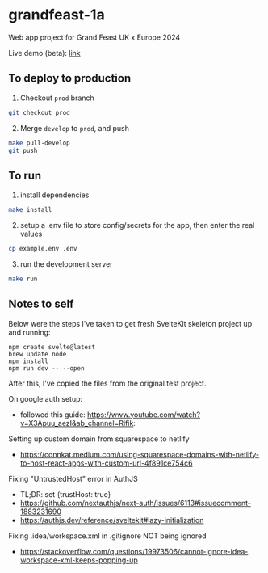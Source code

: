 # grandfeast-1a

Web app project for Grand Feast UK x Europe 2024

Live demo (beta): [link](https://main--grand-feast-uk-x-europe.netlify.app/)

## To deploy to production

1. Checkout `prod` branch
```bash
git checkout prod
```

2. Merge `develop` to `prod`, and push
```bash
make pull-develop
git push
```

## To run

1. install dependencies
```bash
make install
```

2. setup a .env file to store config/secrets for the app, then enter the real values
```bash
cp example.env .env
```

3. run the development server
```bash
make run
```


## Notes to self
Below were the steps I've taken to get fresh SvelteKit skeleton project up and running:
```
npm create svelte@latest
brew update node
npm install
npm run dev -- --open
```

After this, I've copied the files from the original test project.

On google auth setup:
* followed this guide: https://www.youtube.com/watch?v=X3Apuu_aezI&ab_channel=Rifik:

Setting up custom domain from squarespace to netlify
* https://connkat.medium.com/using-squarespace-domains-with-netlify-to-host-react-apps-with-custom-url-4f891ce754c6

Fixing "UntrustedHost" error in AuthJS 
* TL;DR: set {trustHost: true}
* https://github.com/nextauthjs/next-auth/issues/6113#issuecomment-1883231690
* https://authjs.dev/reference/sveltekit#lazy-initialization

Fixing .idea/workspace.xml in .gitignore NOT being ignored
* https://stackoverflow.com/questions/19973506/cannot-ignore-idea-workspace-xml-keeps-popping-up

